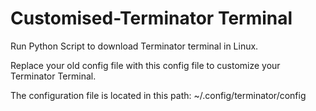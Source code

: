 # Customised-Terminator Terminal

Run Python Script to download Terminator terminal in Linux.

Replace your old config file with this config file to customize your Terminator Terminal.

The configuration file is located in this path: ~/.config/terminator/config 
